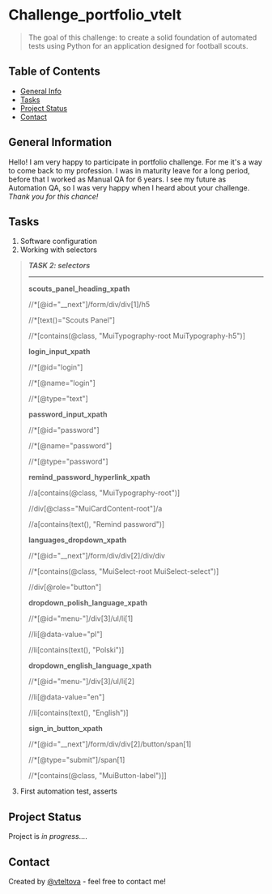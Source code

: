 # Challenge_portfolio_vtelt
> The goal of this challenge: to create a solid foundation of automated tests using Python for an application designed for football scouts.

## Table of Contents
* [General Info](#general-information)
* [Tasks](#tasks)
* [Project Status](#project-status)
* [Contact](#contact)
<!-- * [License](#license) -->


## General Information
Hello! I am very happy to participate in portfolio challenge. For me it's a way to come back to my profession. I was in maturity leave for a long period, before that I worked as Manual QA for 6 years. I see my future as Automation QA, so I was very happy when I heard about your challenge. 
*Thank you for this chance!* 

## Tasks
1. Software configuration
2. Working with selectors

>**_TASK 2: selectors_**
> 
> ---
> 
> **scouts_panel_heading_xpath**
> 
> //*[@id="__next"]/form/div/div[1]/h5
> 
> //*[text()="Scouts Panel"]
> 
> //*[contains(@class, "MuiTypography-root MuiTypography-h5")]
> 
> **login_input_xpath**
> 
> //*[@id="login"]
> 
> //*[@name="login"]
> 
> //*[@type="text"]
> 
> **password_input_xpath**
> 
> //*[@id="password"]
> 
> //*[@name="password"]
> 
> //*[@type="password"]
> 
> **remind_password_hyperlink_xpath**
> 
> //a[contains(@class, "MuiTypography-root")]
> 
> //div[@class="MuiCardContent-root"]/a
> 
> //a[contains(text(), "Remind password")]
> 
> **languages_dropdown_xpath**
> 
> //*[@id="__next"]/form/div/div[2]/div/div
> 
> //*[contains(@class, "MuiSelect-root MuiSelect-select")]
> 
> //div[@role="button"]
> 
> **dropdown_polish_language_xpath**
> 
> //*[@id="menu-"]/div[3]/ul/li[1]
> 
> //li[@data-value="pl"]
> 
> //li[contains(text(), "Polski")]
> 
> **dropdown_english_language_xpath**
> 
> //*[@id="menu-"]/div[3]/ul/li[2]
> 
> //li[@data-value="en"]
> 
> //li[contains(text(), "English")]
> 
> **sign_in_button_xpath**
> 
> //*[@id="__next"]/form/div/div[2]/button/span[1]
> 
> //*[@type="submit"]/span[1]
> 
> //*[contains(@class, "MuiButton-label")]]

3. First automation test, asserts




## Project Status
Project is *in progress*....



## Contact
Created by [@vteltova](http://linkedin.com/in/victoriakarapysh) - feel free to contact me!


